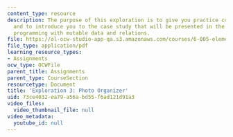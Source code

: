 ```yaml
---
content_type: resource
description: The purpose of this exploration is to give you practice coding in Java,
  and to introduce you to the case study that will be presented in the lectures on
  programming with mutable data and relations.
file: https://ol-ocw-studio-app-qa.s3.amazonaws.com/courses/6-005-elements-of-software-construction-fall-2008/73ce4032ea79a56abd55f6ad121d91a3_MIT6_005f08_explore03.pdf
file_type: application/pdf
learning_resource_types:
- Assignments
ocw_type: OCWFile
parent_title: Assignments
parent_type: CourseSection
resourcetype: Document
title: 'Exploration 3: Photo Organizer'
uid: 73ce4032-ea79-a56a-bd55-f6ad121d91a3
video_files:
  video_thumbnail_file: null
video_metadata:
  youtube_id: null
---
```

